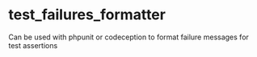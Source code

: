 # test_failures_formatter
Can be used with phpunit or codeception to format failure messages for test assertions
